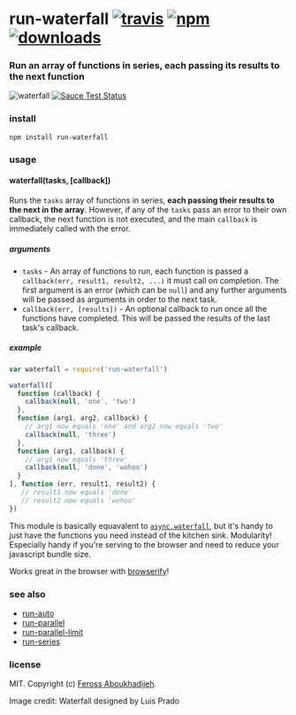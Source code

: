 # run-waterfall [![travis][travis-image]][travis-url] [![npm][npm-image]][npm-url] [![downloads][downloads-image]][downloads-url]

[travis-image]: https://img.shields.io/travis/feross/run-waterfall/master.svg
[travis-url]: https://travis-ci.org/feross/run-waterfall
[npm-image]: https://img.shields.io/npm/v/run-waterfall.svg
[npm-url]: https://npmjs.org/package/run-waterfall
[downloads-image]: https://img.shields.io/npm/dm/run-waterfall.svg
[downloads-url]: https://npmjs.org/package/run-waterfall

### Run an array of functions in series, **each passing its results to the next function**

![waterfall](https://raw.githubusercontent.com/feross/run-waterfall/master/img.png) [![Sauce Test Status](https://saucelabs.com/browser-matrix/run-waterfall.svg)](https://saucelabs.com/u/run-waterfall)

### install

```
npm install run-waterfall
```

### usage

#### waterfall(tasks, [callback])

Runs the `tasks` array of functions in series, **each passing their results to the next in
the array**. However, if any of the `tasks` pass an error to their own callback, the next
function is not executed, and the main `callback` is immediately called with the error.

##### arguments

- `tasks` - An array of functions to run, each function is passed a
`callback(err, result1, result2, ...)` it must call on completion. The first argument is
an error (which can be `null`) and any further arguments will be passed as arguments in
order to the next task.
- `callback(err, [results])` - An optional callback to run once all the functions have
completed. This will be passed the results of the last task's callback.

##### example

```js
var waterfall = require('run-waterfall')

waterfall([
  function (callback) {
    callback(null, 'one', 'two')
  },
  function (arg1, arg2, callback) {
    // arg1 now equals 'one' and arg2 now equals 'two'
    callback(null, 'three')
  },
  function (arg1, callback) {
    // arg1 now equals 'three'
    callback(null, 'done', 'wohoo')
  }
], function (err, result1, result2) {
   // result1 now equals 'done'
   // result2 now equals 'wohoo'
})
```

This module is basically equavalent to
[`async.waterfall`](https://github.com/caolan/async#waterfalltasks-callback), but it's
handy to just have the functions you need instead of the kitchen sink. Modularity!
Especially handy if you're serving to the browser and need to reduce your javascript
bundle size.

Works great in the browser with [browserify](http://browserify.org/)!

### see also

- [run-auto](https://github.com/feross/run-auto)
- [run-parallel](https://github.com/feross/run-parallel)
- [run-parallel-limit](https://github.com/feross/run-parallel-limit)
- [run-series](https://github.com/feross/run-series)

### license

MIT. Copyright (c) [Feross Aboukhadijeh](http://feross.org).

Image credit: Waterfall designed by Luis Prado
